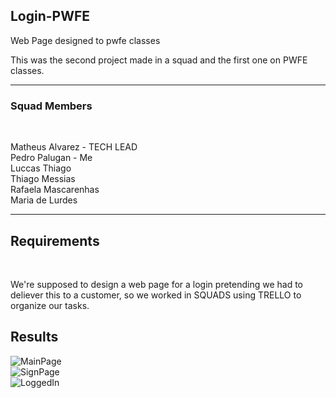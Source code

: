 ## Login-PWFE
Web Page designed to pwfe classes

This was the second project made in a squad and the first one on PWFE classes. <br>
 <hr>
 
<h3>Squad Members</h3> <br>

Matheus Alvarez - TECH LEAD<br>
Pedro Palugan - Me<br>
Luccas Thiago<br>
Thiago Messias<br>
Rafaela Mascarenhas<br>
Maria de Lurdes<br>


<hr>

## Requirements

<br>

We're supposed to design a web page for a login pretending we had to deliever this to a customer, so we worked in SQUADS using TRELLO to organize our tasks.

## Results


![MainPage](https://user-images.githubusercontent.com/88800549/153680693-16b37441-df7c-4113-bd4a-94fdefe0bd36.png)<br>
![SignPage](https://user-images.githubusercontent.com/88800549/153680698-ccf9c4a4-0581-447f-9d19-7e4ac6bf509a.png)<br>
![LoggedIn](https://user-images.githubusercontent.com/88800549/153680686-1a8fcd33-6db1-4f38-9945-2e4bdb8d537b.png)<br>

